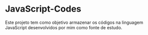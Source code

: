 # JavaScript-Codes
Este projeto tem como objetivo armazenar os códigos na linguagem JavaScript desenvolvidos por mim como fonte de estudo.
